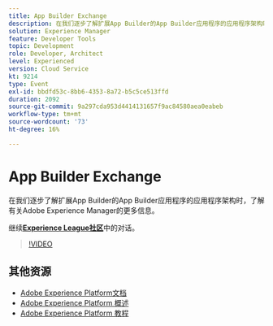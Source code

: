 ```yaml
---
title: App Builder Exchange
description: 在我们逐步了解扩展App Builder的App Builder应用程序的应用程序架构时，了解有关Adobe Experience Manager的更多信息。
solution: Experience Manager
feature: Developer Tools
topic: Development
role: Developer, Architect
level: Experienced
version: Cloud Service
kt: 9214
type: Event
exl-id: bbdfd53c-8bb6-4353-8a72-b5c5ce513ffd
duration: 2092
source-git-commit: 9a297cda953d4414131657f9ac84580aea0eabeb
workflow-type: tm+mt
source-wordcount: '73'
ht-degree: 16%

---
```


# App Builder Exchange

在我们逐步了解扩展App Builder的App Builder应用程序的应用程序架构时，了解有关Adobe Experience Manager的更多信息。

继续&#x200B;**[Experience League社区](https://adobe.ly/3uragoI)**&#x200B;中的对话。

>[!VIDEO](https://video.tv.adobe.com/v/337709/?quality=12&learn=on&hidetitle=true)

## 其他资源

- [Adobe Experience Platform文档](https://experienceleague.adobe.com/docs/experience-platform.html)
- [Adobe Experience Platform 概述](https://experienceleague.adobe.com/docs/experience-platform/landing/home.html?lang=zh-Hans)
- [Adobe Experience Platform 教程](https://experienceleague.adobe.com/docs/platform-learn/tutorials/overview.html?lang=en)
